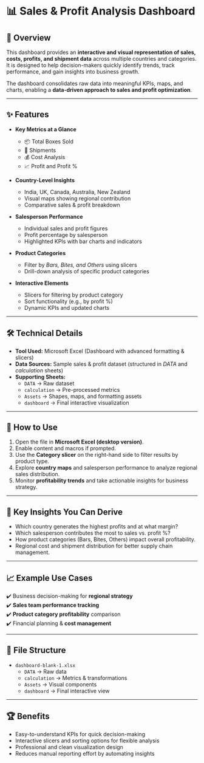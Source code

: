 # 📊 Sales & Profit Analysis Dashboard  

## 🔎 Overview  
This dashboard provides an **interactive and visual representation of sales, costs, profits, and shipment data** across multiple countries and categories. It is designed to help decision-makers quickly identify trends, track performance, and gain insights into business growth.  

The dashboard consolidates raw data into meaningful KPIs, maps, and charts, enabling a **data-driven approach to sales and profit optimization**.  

---

## ✨ Features  

- **Key Metrics at a Glance**  
  - 📦 Total Boxes Sold  
  - 🚚 Shipments  
  - 💰 Cost Analysis  
  - 📈 Profit and Profit %  

- **Country-Level Insights**  
  - India, UK, Canada, Australia, New Zealand  
  - Visual maps showing regional contribution  
  - Comparative sales & profit breakdown  

- **Salesperson Performance**  
  - Individual sales and profit figures  
  - Profit percentage by salesperson  
  - Highlighted KPIs with bar charts and indicators  

- **Product Categories**  
  - Filter by *Bars, Bites, and Others* using slicers  
  - Drill-down analysis of specific product categories  

- **Interactive Elements**  
  - Slicers for filtering by product category  
  - Sort functionality (e.g., by profit %)  
  - Dynamic KPIs and updated charts  

---

## 🛠️ Technical Details  

- **Tool Used:** Microsoft Excel (Dashboard with advanced formatting & slicers)  
- **Data Sources:** Sample sales & profit dataset (structured in *DATA* and *calculation* sheets)  
- **Supporting Sheets:**  
  - `DATA` → Raw dataset  
  - `calculation` → Pre-processed metrics  
  - `Assets` → Shapes, maps, and formatting assets  
  - `dashboard` → Final interactive visualization  

---

## 📌 How to Use  

1. Open the file in **Microsoft Excel (desktop version)**.  
2. Enable content and macros if prompted.  
3. Use the **Category slicer** on the right-hand side to filter results by product type.  
4. Explore **country maps** and salesperson performance to analyze regional sales distribution.  
5. Monitor **profitability trends** and take actionable insights for business strategy.  

---

## 🚀 Key Insights You Can Derive  

- Which country generates the highest profits and at what margin?  
- Which salesperson contributes the most to sales vs. profit %?  
- How product categories (Bars, Bites, Others) impact overall profitability.  
- Regional cost and shipment distribution for better supply chain management.  

---

## 📈 Example Use Cases  

✔️ Business decision-making for **regional strategy**  
✔️ **Sales team performance tracking**  
✔️ **Product category profitability** comparison  
✔️ Financial planning & **cost management**  

---

## 📂 File Structure  

- `dashboard-blank-1.xlsx`  
  - `DATA` → Raw data  
  - `calculation` → Metrics & transformations  
  - `Assets` → Visual components  
  - `dashboard` → Final interactive view  

---

## 🏆 Benefits  

- Easy-to-understand KPIs for quick decision-making  
- Interactive slicers and sorting options for flexible analysis  
- Professional and clean visualization design  
- Reduces manual reporting effort by automating insights  
